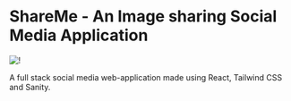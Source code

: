 # ShareMe - An Image sharing Social Media Application
![!](https://img.shields.io/badge/Made%20with-VSCode-1f425f.svg)

A full stack social media web-application made using React, Tailwind CSS and Sanity.
